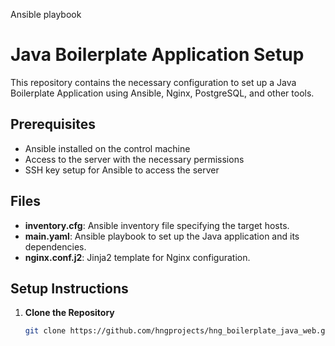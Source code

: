 Ansible playbook

# Java Boilerplate Application Setup

This repository contains the necessary configuration to set up a Java Boilerplate Application using Ansible, Nginx, PostgreSQL, and other tools.

## Prerequisites

- Ansible installed on the control machine
- Access to the server with the necessary permissions
- SSH key setup for Ansible to access the server

## Files

- **inventory.cfg**: Ansible inventory file specifying the target hosts.
- **main.yaml**: Ansible playbook to set up the Java application and its dependencies.
- **nginx.conf.j2**: Jinja2 template for Nginx configuration.

## Setup Instructions

1. **Clone the Repository**
   ```bash
   git clone https://github.com/hngprojects/hng_boilerplate_java_web.git

